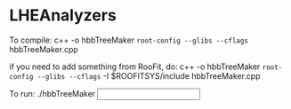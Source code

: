 
LHEAnalyzers
============

To compile:
c++ -o hbbTreeMaker `root-config --glibs --cflags` hbbTreeMaker.cpp

if you need to add something from RooFit, do:
c++ -o hbbTreeMaker `root-config --glibs --cflags` -I $ROOFITSYS/include hbbTreeMaker.cpp

To run:
./hbbTreeMaker <input lhe filename> <output root filename>

